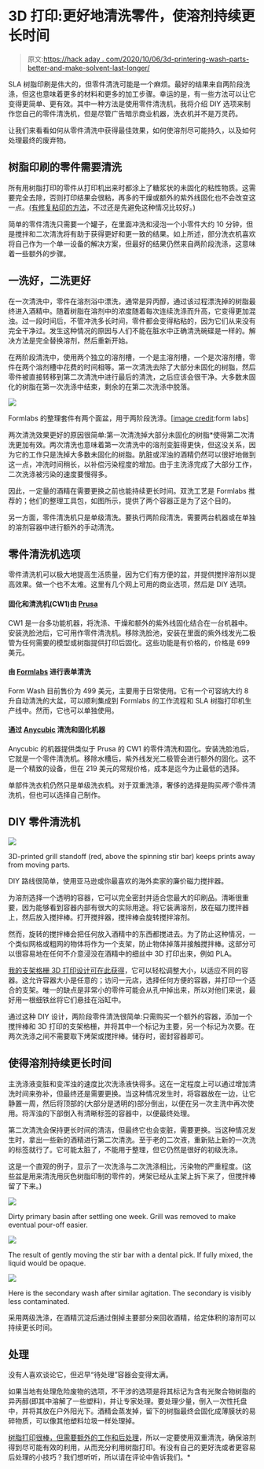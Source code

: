 # 3D 打印:更好地清洗零件，使溶剂持续更长时间

> 原文:[https://hack aday . com/2020/10/06/3d-printering-wash-parts-better-and-make-solvent-last-longer/](https://hackaday.com/2020/10/06/3d-printering-wash-parts-better-and-make-solvent-last-longer/)

SLA 树脂印刷是伟大的，但零件清洗可能是一个麻烦。最好的结果来自两阶段洗涤，但这也意味着更多的材料和更多的加工步骤。幸运的是，有一些方法可以让它变得更简单、更有效。其中一种方法是使用零件清洗机，我将介绍 DIY 选项来制作您自己的零件清洗机，但是尽管广告暗示商业机器，洗衣机并不是万灵药。

让我们来看看如何从零件清洗中获得最佳效果，如何使溶剂尽可能持久，以及如何处理最终的废弃物。

## 树脂印刷的零件需要清洗

所有用树脂打印的零件从打印机出来时都涂上了糖浆状的未固化的粘性物质。这需要完全去除，否则打印结果会很粘，再多的干燥或额外的紫外线固化也不会改变这一点。[(有修复粘印的方法](https://hackaday.com/2020/06/04/3d-printering-sticky-resin-prints-and-how-to-fix-them/)，不过还是先避免这种情况比较好。)

简单的零件清洗只需要一个罐子，在里面冲洗和浸泡一个小零件大约 10 分钟，但是搅拌和二次清洗将有助于获得更好和更一致的结果。如上所述，部分洗衣机喜欢将自己作为一个单一设备的解决方案，但最好的结果仍然来自两阶段洗涤，这意味着一些额外的步骤。

## 一洗好，二洗更好

在一次清洗中，零件在溶剂浴中漂洗，通常是异丙醇，通过该过程漂洗掉的树脂最终进入酒精中。随着树脂在溶剂中的浓度随着每次连续洗涤而升高，它变得更加混浊。过一段时间后，不管冲洗多长时间，零件都会变得粘粘的，因为它们从来没有完全干净过。发生这种情况的原因与人们不能在脏水中正确清洗碗碟是一样的。解决方法是完全替换溶剂，然后重新开始。

在两阶段清洗中，使用两个独立的溶剂槽，一个是主溶剂槽，一个是次溶剂槽，零件在两个溶剂槽中花费的时间相等。第一次清洗去除了大部分未固化的树脂，然后零件被直接转移到第二次清洗中进行最后的清洗，之后应该会很干净。大多数未固化的树脂在第一次洗涤中结束，剩余的在第二次洗涤中脱落。

[![](../Images/d697a65a5f932b7d3728243de2557943.png)](https://hackaday.com/wp-content/uploads/2020/09/Formlabs-Finishing-Kit.png) 

Formlabs 的整理套件有两个面盆，用于两阶段洗涤。[[image credit](https://formlabs.com/store/post-processing/form-3-finish-kit/):form labs]

两次清洗效果更好的原因很简单:第一次清洗掉大部分未固化的树脂*使得第二次清洗更加有效。两次清洗也意味着第一次清洗中的溶剂变脏得更快，但这没关系，因为它的工作只是洗掉大多数未固化的树脂。肮脏或浑浊的酒精仍然可以很好地做到这一点，冲洗时间稍长，以补偿污染程度的增加。由于主洗涤完成了大部分工作，二次洗涤被污染的速度要慢得多。

因此，一定量的酒精在需要更换之前也能持续更长时间。双洗工艺是 Formlabs 推荐的；他们的整理工具包，如图所示，提供了两个容器正是为了这个目的。

另一方面，零件清洗机只是单级清洗。要执行两阶段清洗，需要两台机器或在单独的溶剂容器中进行额外的手动清洗。

## 零件清洗机选项

零件清洗机可以极大地提高生活质量，因为它们有方便的盆，并提供搅拌溶剂以提高效果。做一个也不太难。这里有几个网上可用的商业选项，然后是 DIY 选项。

#### 固化和清洗机(CW1)由 [Prusa](https://shop.prusa3d.com/en/accessories/720-original-prusa-curing-and-washing-machine-cw1.html)

CW1 是一台多功能机器，将洗涤、干燥和额外的紫外线固化结合在一台机器中。安装洗脸池后，它可用作零件清洗机。移除洗脸池，安装在里面的紫外线发光二极管为任何需要的模型或树脂提供打印后固化。这些功能是有价格的，价格是 699 美元。

#### 由 [Formlabs](https://formlabs.com/store/post-processing/form-wash/) 进行表单清洗

Form Wash 目前售价为 499 美元，主要用于日常使用。它有一个可容纳大约 8 升自动清洗的大盆，可以顺利集成到 Formlabs 的工作流程和 SLA 树脂打印机生产线中。然而，它也可以单独使用。

#### 通过 [Anycubic](https://www.anycubic.com/products/anycubic-washing-curing-machine) 清洗和固化机器

Anycubic 的机器提供类似于 Prusa 的 CW1 的零件清洗和固化。安装洗脸池后，它就是一个零件清洗机。移除水槽后，紫外线发光二极管会进行额外的固化。这不是一个精致的设备，但在 219 美元的常规价格，成本是迄今为止最低的选择。

单部件洗衣机仍然只是单级洗衣机。对于双重洗涤，奢侈的选择是购买*两个*零件清洗机，但也可以选择自己制作。

## DIY 零件清洗机

[![](../Images/5ad9bb9e89080be147c55010f1ae07e9.png)](https://hackaday.com/wp-content/uploads/2020/09/Magnetic-Stirrer-Part-Washer-Animation-Small.gif)

3D-printed grill standoff (red, above the spinning stir bar) keeps prints away from moving parts.

DIY 路线很简单，使用亚马逊或你最喜欢的海外卖家的廉价磁力搅拌器。

为溶剂选择一个透明的容器，它可以完全密封并适合您最大的印刷品。清晰很重要，因为能够看到容器内部有很大的实际用途。将它装满溶剂，放在磁力搅拌器上，然后放入搅拌棒。打开搅拌器，搅拌棒会旋转搅拌溶剂。

然而，旋转的搅拌棒会把任何放入酒精中的东西都搅进去。为了防止这种情况，一个类似网格或粗网的物体将作为一个支架，防止物体掉落并接触搅拌棒。这部分可以很容易地在任何不介意浸没在酒精中的细丝中 3D 打印出来，例如 PLA。

[我的支架格栅 3D 打印设计可在此获得](https://github.com/DPHAD/PartWasherGrid)，它可以轻松调整大小，以适应不同的容器。这允许容器大小是任意的；访问一元店，选择任何方便的容器，并打印一个适合的支架。唯一的缺点是非常小的零件可能会从孔中掉出来，所以对他们来说，最好用一根细铁丝将它们悬挂在浴缸中。

通过这种 DIY 设计，两阶段零件清洗很简单:只需购买一个额外的容器，添加一个搅拌棒和 3D 打印的支架格栅，并将其中一个标记为主要，另一个标记为次要。在两次洗涤之间不需要取下烤架或搅拌棒。储存时，密封容器即可。

## 使得溶剂持续更长时间

主洗涤液变脏和变浑浊的速度比次洗涤液快得多。这在一定程度上可以通过增加清洗时间来弥补，但最终还是需要更换。当这种情况发生时，将容器放在一边，让它静置一周，然后将顶部的(大部分是透明的)部分倒出，以便在另一次主洗中再次使用。将浑浊的下部倒入有清晰标签的容器中，以便最终处理。

第二次清洗会保持更长时间的清洁，但最终它也会变脏，需要更换。当这种情况发生时，拿出一些新的酒精进行第二次清洗。至于老的二次液，重新贴上新的一次洗的标签就行了。它可能太脏了，不能用于整理，但它仍然是很好的初级洗涤。

这是一个直观的例子，显示了一次洗涤与二次洗涤相比，污染物的严重程度。(这些盆是用来清洗用灰色树脂印制的零件的，烤架已经从主架上拆下来了，但搅拌棒留了下来。)

[![](../Images/37395523e248b6c1d4d79301f0cda503.png)](https://hackaday.com/2020/10/06/3d-printering-wash-parts-better-and-make-solvent-last-longer/pxl_20200928_000851806/)

Dirty primary basin after settling one week. Grill was removed to make eventual pour-off easier.

[![](../Images/2eff697ea06f6e8de837070fbbaf3251.png)](https://hackaday.com/2020/10/06/3d-printering-wash-parts-better-and-make-solvent-last-longer/pxl_20200928_000906893/)

The result of gently moving the stir bar with a dental pick. If fully mixed, the liquid would be opaque.

[![](../Images/860477aed55fa3cc9f879393be3de669.png)](https://hackaday.com/2020/10/06/3d-printering-wash-parts-better-and-make-solvent-last-longer/pxl_20200928_001030925/)

Here is the secondary wash after similar agitation. The secondary is visibly less contaminated.

采用两级洗涤，在酒精沉淀后通过倒掉主要部分来回收酒精，给定体积的溶剂可以持续更长时间。

## 处理

没有人喜欢谈论它，但迟早“待处理”容器会变得太满。

如果当地有处理危险废物的选项，不干涉的选项是将其标记为含有光聚合物树脂的异丙醇(即其中溶解了一些塑料)，并让专家处理。要处理少量，倒入一次性托盘中，并将其放在户外阳光下。酒精会蒸发掉，留下的树脂最终会固化成薄膜状的易碎物质，可以像其他塑料垃圾一样处理掉。

[树脂打印很棒，但需要额外的工作和后处理](https://hackaday.com/2020/04/30/3d-printering-will-a-resin-printer-retire-your-filament-based-one/)，所以一定要使用双重清洗，确保溶剂得到尽可能有效的利用，从而充分利用树脂打印。有没有自己的更好洗或者更容易后处理的小技巧？我们想听听，所以请在评论中告诉我们。*